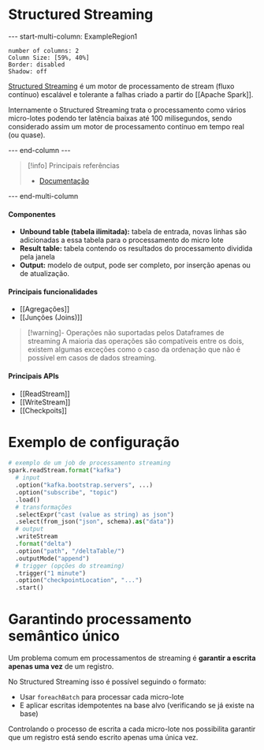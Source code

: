 # Structured Streaming

--- start-multi-column: ExampleRegion1  
```column-settings  
number of columns: 2
Column Size: [59%, 40%]
Border: disabled
Shadow: off
```

[Structured Streaming](https://spark.apache.org/docs/latest/structured-streaming-programming-guide.html) é um motor de processamento de stream (fluxo contínuo) escalável e tolerante a falhas criado a partir do [[Apache Spark]].

Internamente o Structured Streaming trata o processamento como vários micro-lotes podendo ter latência baixas até 100 milisegundos, sendo considerado assim um motor de processamento contínuo em tempo real (ou quase).

--- end-column ---

> [!info] Principais referências
> - [Documentação](https://spark.apache.org/docs/latest/structured-streaming-programming-guide.html)

--- end-multi-column

#### Componentes

- **Unbound table (tabela ilimitada):** tabela de entrada, novas linhas são adicionadas a essa tabela para o processamento do micro lote
- **Result table:** tabela contendo os resultados do processamento dividida pela janela
- **Output:** modelo de output, pode ser completo, por inserção apenas ou de atualização.

#### Principais funcionalidades

- [[Agregações]]
- [[Junções (Joins)]]

> [!warning]- Operações não suportadas pelos Dataframes de streaming
> A maioria das operações são compatíveis entre os dois, existem algumas exceções como o caso da ordenação que não é possível em casos de dados streaming.

#### Principais APIs

- [[ReadStream]]
- [[WriteStream]]
- [[Checkpoits]]

# Exemplo de configuração

```python
# exemplo de um job de processamento streaming
spark.readStream.format("kafka")
  # input
  .option("kafka.bootstrap.servers", ...)
  .option("subscribe", "topic")
  .load()
  # transformações
  .selectExpr("cast (value as string) as json")
  .select(from_json("json", schema).as("data"))
  # output
  .writeStream
  .format("delta")
  .option("path", "/deltaTable/")
  .outputMode("append")
  # trigger (opções do streaming)
  .trigger("1 minute")
  .option("checkpointLocation", "...")
  .start()
```


# Garantindo processamento semântico único

Um problema comum em processamentos de streaming é **garantir a escrita apenas uma vez** de um registro. 

No Structured Streaming isso é possível seguindo o formato:

- Usar `foreachBatch` para processar cada micro-lote
- E aplicar escritas idempotentes na base alvo (verificando se já existe na base)

Controlando o processo de escrita a cada micro-lote nos possibilita garantir que um registro está sendo escrito apenas uma única vez. 